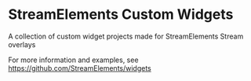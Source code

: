 # StreamElements Custom Widgets

A collection of custom widget projects made for StreamElements Stream overlays

For more information and examples, see https://github.com/StreamElements/widgets
